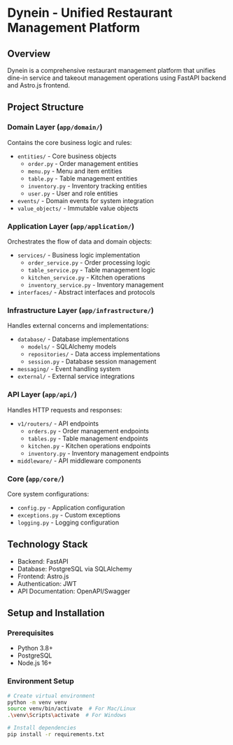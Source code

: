 # Dynein - Unified Restaurant Management Platform

## Overview
Dynein is a comprehensive restaurant management platform that unifies dine-in service and takeout management operations using FastAPI backend and Astro.js frontend.

## Project Structure

### Domain Layer (`app/domain/`)
Contains the core business logic and rules:
- `entities/` - Core business objects
  - `order.py` - Order management entities
  - `menu.py` - Menu and item entities
  - `table.py` - Table management entities
  - `inventory.py` - Inventory tracking entities
  - `user.py` - User and role entities
- `events/` - Domain events for system integration
- `value_objects/` - Immutable value objects

### Application Layer (`app/application/`)
Orchestrates the flow of data and domain objects:
- `services/` - Business logic implementation
  - `order_service.py` - Order processing logic
  - `table_service.py` - Table management logic
  - `kitchen_service.py` - Kitchen operations
  - `inventory_service.py` - Inventory management
- `interfaces/` - Abstract interfaces and protocols

### Infrastructure Layer (`app/infrastructure/`)
Handles external concerns and implementations:
- `database/` - Database implementations
  - `models/` - SQLAlchemy models
  - `repositories/` - Data access implementations
  - `session.py` - Database session management
- `messaging/` - Event handling system
- `external/` - External service integrations

### API Layer (`app/api/`)
Handles HTTP requests and responses:
- `v1/routers/` - API endpoints
  - `orders.py` - Order management endpoints
  - `tables.py` - Table management endpoints
  - `kitchen.py` - Kitchen operations endpoints
  - `inventory.py` - Inventory management endpoints
- `middleware/` - API middleware components

### Core (`app/core/`)
Core system configurations:
- `config.py` - Application configuration
- `exceptions.py` - Custom exceptions
- `logging.py` - Logging configuration

## Technology Stack
- Backend: FastAPI
- Database: PostgreSQL via SQLAlchemy
- Frontend: Astro.js
- Authentication: JWT
- API Documentation: OpenAPI/Swagger

## Setup and Installation

### Prerequisites
- Python 3.8+
- PostgreSQL
- Node.js 16+

### Environment Setup
```bash
# Create virtual environment
python -m venv venv
source venv/bin/activate  # For Mac/Linux
.\venv\Scripts\activate  # For Windows

# Install dependencies
pip install -r requirements.txt
